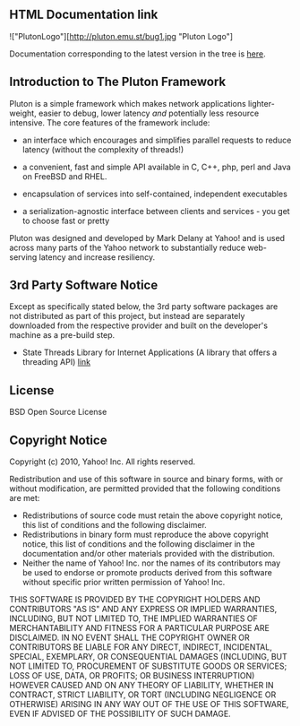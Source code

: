 ## HTML Documentation link

!["PlutonLogo"][http://pluton.emu.st/bug1.jpg "Pluton Logo"]

Documentation corresponding to the latest version in the tree is
[here](http://markdelany.github.com/Pluton/1.0/index.html).

## Introduction to The Pluton Framework

Pluton is a simple framework which makes network applications
lighter-weight, easier to debug, lower latency *and* potentially less
resource intensive. The core features of the framework include:

* an interface which encourages and simplifies parallel requests to reduce latency (without the complexity of threads!)

* a convenient, fast and simple API available in C, C++, php, perl
and Java on FreeBSD and RHEL.
* encapsulation of services into self-contained, independent
executables
* a serialization-agnostic interface between clients and services -
you get to choose fast or pretty

Pluton was designed and developed by Mark Delany at Yahoo! and is used
across many parts of the Yahoo network to substantially reduce
web-serving latency and increase resiliency.

## 3rd Party Software Notice

Except as specifically stated below, the 3rd party software packages are not distributed as part of
this project, but instead are separately downloaded from the respective provider and built on the
developer's machine as a pre-build step. 


* State Threads Library for Internet Applications
(A library that offers a threading API)
[link](http://state-threads.sourceforge.net/)

## License

BSD Open Source License

## Copyright Notice

Copyright (c) 2010, Yahoo! Inc. All rights reserved.

Redistribution and use of this software in source and binary forms, with or without modification, 
are permitted provided that the following conditions are met:

* Redistributions of source code must retain the above copyright notice, this list of conditions 
and the following disclaimer.
* Redistributions in binary form must reproduce the above copyright notice, this list of conditions 
and the following disclaimer in the documentation and/or other materials provided with the distribution.
* Neither the name of Yahoo! Inc. nor the names of its contributors may be used to endorse or promote 
products derived from this software without specific prior written permission of Yahoo! Inc.

THIS SOFTWARE IS PROVIDED BY THE COPYRIGHT HOLDERS AND CONTRIBUTORS "AS IS" AND ANY EXPRESS OR 
IMPLIED WARRANTIES, INCLUDING, BUT NOT LIMITED TO, THE IMPLIED WARRANTIES OF MERCHANTABILITY AND 
FITNESS FOR A PARTICULAR PURPOSE ARE DISCLAIMED. IN NO EVENT SHALL THE COPYRIGHT OWNER OR 
CONTRIBUTORS BE LIABLE FOR ANY DIRECT, INDIRECT, INCIDENTAL, SPECIAL, EXEMPLARY, OR CONSEQUENTIAL 
DAMAGES (INCLUDING, BUT NOT LIMITED TO, PROCUREMENT OF SUBSTITUTE GOODS OR SERVICES; LOSS OF USE, 
DATA, OR PROFITS; OR BUSINESS INTERRUPTION) HOWEVER CAUSED AND ON ANY THEORY OF LIABILITY, WHETHER 
IN CONTRACT, STRICT LIABILITY, OR TORT (INCLUDING NEGLIGENCE OR OTHERWISE) ARISING IN ANY WAY OUT 
OF THE USE OF THIS SOFTWARE, EVEN IF ADVISED OF THE POSSIBILITY OF SUCH DAMAGE. 
